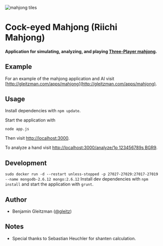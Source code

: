 ![mahjong tiles](https://dl.dropboxusercontent.com/u/101688/website/img/mahjong-tiles.jpg)

# Cock-eyed Mahjong (Riichi Mahjong)

#### Application for simulating, analyzing, and playing [Three-Player mahjong](https://corp.mahjongclub.com/3-player-riichi). ####

Example
-------

For an example of the mahjong application and AI visit [http://gleitzman.com/apps/mahjong](http://gleitzman.com/apps/mahjong).

Usage
-----

Install dependencies with `npm update`.

Start the application with

    node app.js

Then visit [http://localhost:3000](http://localhost:3000).

To analyze a hand visit [http://localhost:3000/analyze/1p 123456789s BGR9](http://localhost:3000/analyze/1p%20123456789s%20BGR9).

Development
------

`sudo docker run -d --restart unless-stopped -p 27027-27029:27017-27019 --name mongodb-2.6.12 mongo:2.6.12`
Install dev dependencies with `npm install` and start the application with `grunt`.


Author
------

-  Benjamin Gleitzman ([@gleitz](http://github.com/gleitz))


Notes
-----

-  Special thanks to Sebastian Heuchler for shanten calculation.
